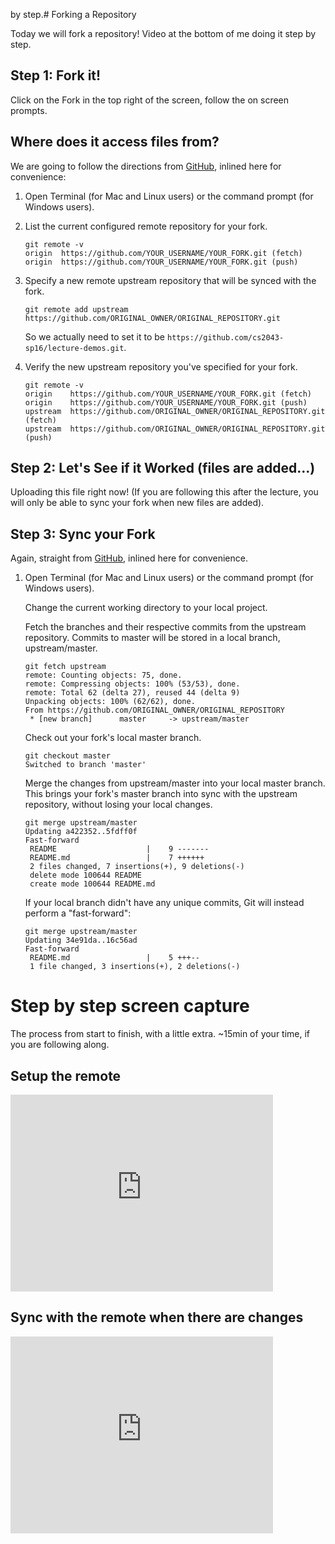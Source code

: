 by step.# Forking a Repository

Today we will fork a repository!  Video at the bottom of me doing it step by step.

## Step 1: Fork it!

Click on the Fork in the top right of the screen, follow the on screen prompts.

## Where does it access files from?

We are going to follow the directions from [GitHub](https://help.github.com/articles/configuring-a-remote-for-a-fork/), inlined here for convenience:

1. Open Terminal (for Mac and Linux users) or the command prompt (for Windows users).

2. List the current configured remote repository for your fork.

    ```
    git remote -v
    origin  https://github.com/YOUR_USERNAME/YOUR_FORK.git (fetch)
    origin  https://github.com/YOUR_USERNAME/YOUR_FORK.git (push)
    ```

3. Specify a new remote upstream repository that will be synced with the fork.

    ```
    git remote add upstream https://github.com/ORIGINAL_OWNER/ORIGINAL_REPOSITORY.git
    ```

    So we actually need to set it to be `https://github.com/cs2043-sp16/lecture-demos.git`.

4. Verify the new upstream repository you've specified for your fork.

    ```
    git remote -v
    origin    https://github.com/YOUR_USERNAME/YOUR_FORK.git (fetch)
    origin    https://github.com/YOUR_USERNAME/YOUR_FORK.git (push)
    upstream  https://github.com/ORIGINAL_OWNER/ORIGINAL_REPOSITORY.git (fetch)
    upstream  https://github.com/ORIGINAL_OWNER/ORIGINAL_REPOSITORY.git (push)
    ```

## Step 2: Let's See if it Worked (files are added...)

Uploading this file right now!  (If you are following this after the lecture, you will only be able to sync your fork when new files are added).

## Step 3: Sync your Fork

Again, straight from [GitHub](https://help.github.com/articles/syncing-a-fork/), inlined here for convenience.

1. Open Terminal (for Mac and Linux users) or the command prompt (for Windows users).

    Change the current working directory to your local project.

    Fetch the branches and their respective commits from the upstream repository. Commits to master will be stored in a local branch, upstream/master.

    ```
    git fetch upstream
    remote: Counting objects: 75, done.
    remote: Compressing objects: 100% (53/53), done.
    remote: Total 62 (delta 27), reused 44 (delta 9)
    Unpacking objects: 100% (62/62), done.
    From https://github.com/ORIGINAL_OWNER/ORIGINAL_REPOSITORY
     * [new branch]      master     -> upstream/master
    ```

    Check out your fork's local master branch.

    ```
    git checkout master
    Switched to branch 'master'
    ```

    Merge the changes from upstream/master into your local master branch. This brings your fork's master branch into sync with the upstream repository, without losing your local changes.

    ```
    git merge upstream/master
    Updating a422352..5fdff0f
    Fast-forward
     README                    |    9 -------
     README.md                 |    7 ++++++
     2 files changed, 7 insertions(+), 9 deletions(-)
     delete mode 100644 README
     create mode 100644 README.md
     ```

    If your local branch didn't have any unique commits, Git will instead perform a "fast-forward":

    ```
    git merge upstream/master
    Updating 34e91da..16c56ad
    Fast-forward
     README.md                 |    5 +++--
     1 file changed, 3 insertions(+), 2 deletions(-)
   ```

# Step by step screen capture

The process from start to finish, with a little extra.  ~15min of your time, if you are following along.

## Setup the remote

<iframe width="420" height="315" src="https://www.youtube.com/embed/RQrDsLk4rZs" frameborder="0" allowfullscreen></iframe>

## Sync with the remote when there are changes

<iframe width="420" height="315" src="https://www.youtube.com/embed/ZnSFmYstgaA" frameborder="0" allowfullscreen></iframe>

